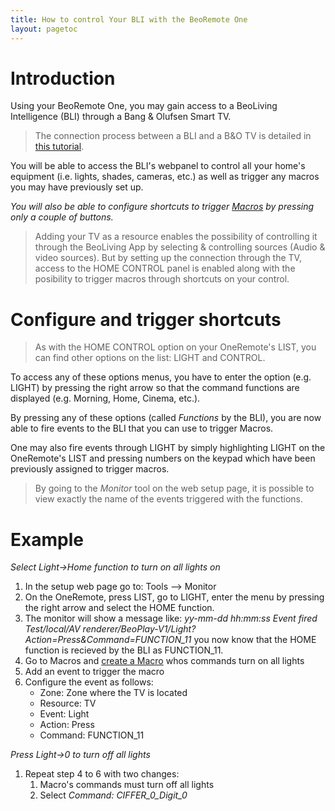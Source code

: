 ```yaml
---
title: How to control Your BLI with the BeoRemote One
layout: pagetoc
---
```


# Introduction

Using your BeoRemote One, you may gain access to a BeoLiving Intelligence (BLI) through a Bang & Olufsen Smart TV.

> The connection process between a BLI and a B&O TV is detailed in [this tutorial](./bli-connect-to-TV.md). 

You will be able to access the BLI's webpanel to control all your home's equipment (i.e. lights, shades, cameras, etc.) as well as trigger any macros you may have previously set up.

*You will also be able to configure shortcuts to trigger [Macros](./bli-pro-user-guide.html#macros) by pressing only a couple of buttons.*

> Adding your TV as a resource enables the possibility of controlling it through the BeoLiving App by selecting & controlling sources (Audio & video sources). But by setting up the connection through the TV, access to the HOME CONTROL panel is enabled along with the posibility to trigger macros through shortcuts on your control.

# Configure and trigger shortcuts
> As with the HOME CONTROL option on your OneRemote's LIST, you can find other options on the list: LIGHT and CONTROL.

To access any of these options menus, you have to enter the option (e.g. LIGHT) by pressing the right arrow so that the command functions are displayed (e.g. Morning, Home, Cinema, etc.).

By pressing any of these options (called _Functions_ by the BLI), you are now able to fire events to the BLI that you can use to trigger Macros.

One may also fire events through LIGHT by simply highlighting LIGHT on the OneRemote's LIST and pressing numbers on the keypad which have been previously assigned to trigger macros.

> By going to the _Monitor_ tool on the web setup page, it is possible to view exactly the name of the events triggered with the functions.

# Example
_Select Light->Home function to turn on all lights on_
1. In the setup web page go to: Tools --> Monitor
1. On the OneRemote, press LIST, go to LIGHT, enter the menu by pressing the right arrow and select the HOME function. 
1. The monitor will show a message like: _yy-mm-dd hh:mm:ss Event fired Test/local/AV renderer/BeoPlay-V1/Light?Action=Press&Command=FUNCTION_11_ you now know that the HOME function is recieved by the BLI as FUNCTION_11.
1. Go to Macros and [create a Macro](./bli-pro-user-guide.html#macros) whos commands turn on all lights
1. Add an event to trigger the macro
1. Configure the event as follows: 
    - Zone: Zone where the TV is located 
    - Resource: TV
    - Event: Light
    - Action: Press
    - Command: FUNCTION_11

_Press Light->0 to turn off all lights_
1. Repeat step 4 to 6 with two changes:
    1. Macro's commands must turn off all lights
    1. Select _Command: CIFFER_0_Digit_0_


